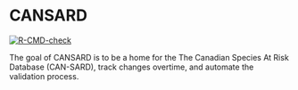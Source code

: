 
<!-- README.md is generated from README.Rmd. Please edit that file -->

# CANSARD

<!-- badges: start -->

[![R-CMD-check](https://github.com/see24/CANSARD/workflows/R-CMD-check/badge.svg)](https://github.com/see24/CANSARD/actions)
<!-- badges: end -->

The goal of CANSARD is to be a home for the The Canadian Species At Risk
Database (CAN-SARD), track changes overtime, and automate the validation
process.
